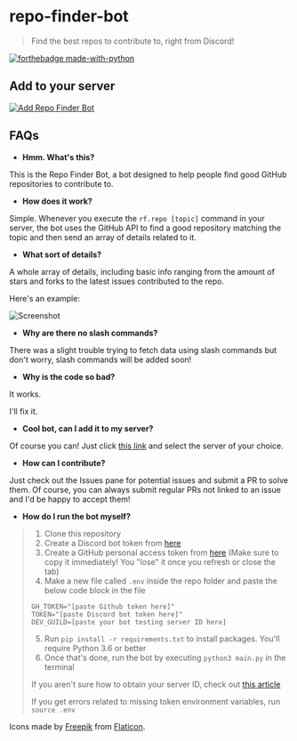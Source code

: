 # repo-finder-bot

> Find the best repos to contribute to, right from Discord!

[![forthebadge made-with-python](http://ForTheBadge.com/images/badges/made-with-python.svg)](https://www.python.org/)

## Add to your server

[![Add Repo Finder Bot](https://img.shields.io/badge/-Add%20Repo%20Finder%20Bot-141B2E?style=for-the-badge&logo=discord)](https://discord.com/api/oauth2/authorize?client_id=772682311346159616&permissions=2147871808&scope=bot%20applications.commands)

## FAQs

- **Hmm. What's this?**

This is the Repo Finder Bot, a bot designed to help people find good GitHub repositories to contribute to.

- **How does it work?**

Simple. Whenever you execute the `rf.repo [topic]` command in your server, the bot uses the GitHub API to find a good repository matching the topic and then send an array of details related to it.

- **What sort of details?**

A whole array of details, including basic info ranging from the amount of stars and forks to the latest issues contributed to the repo.

Here's an example:

![Screenshot](https://i.imgur.com/WFXDioS_d.webp?maxwidth=760&fidelity=grand)

- **Why are there no slash commands?**

There was a slight trouble trying to fetch data using slash commands but don't worry, slash commands will be added soon!

- **Why is the code so bad?**

It works.

I'll fix it.

- **Cool bot, can I add it to my server?**

Of course you can! Just click [this link](https://discord.com/api/oauth2/authorize?client_id=772682311346159616&permissions=2147871808&scope=bot%20applications.commands) and select the server of your choice.

- **How can I contribute?**

Just check out the Issues pane for potential issues and submit a PR to solve them. Of course, you can always submit regular PRs not linked to an issue and I'd be happy to accept them!


- **How do I run the bot myself?**

> 1. Clone this repository
> 2. Create a Discord bot token from [here](https://discord.com/developers/applications/)
> 3. Create a GitHub personal access token from [here](https://github.com/settings/tokens/) (Make sure to copy it immediately! You "lose" it once you refresh or close the tab)
> 4. Make a new file called `.env` inside the repo folder and paste the below code block in the file
> ```
> GH_TOKEN="[paste Github token here]"
> TOKEN="[paste Discord bot token here]"
> DEV_GUILD=[paste your bot testing server ID here]
> ```
> 5. Run `pip install -r requirements.txt` to install packages. You'll require Python 3.6 or better
> 6. Once that's done, run the bot by executing `python3 main.py` in the terminal
>
> If you aren't sure how to obtain your server ID, check out [this article](https://www.alphr.com/discord-find-server-id/)
> 
> If you get errors related to missing token environment variables, run `source .env`


Icons made by [Freepik](https://www.freepik.com) from [Flaticon](https://www.flaticon.com/).
